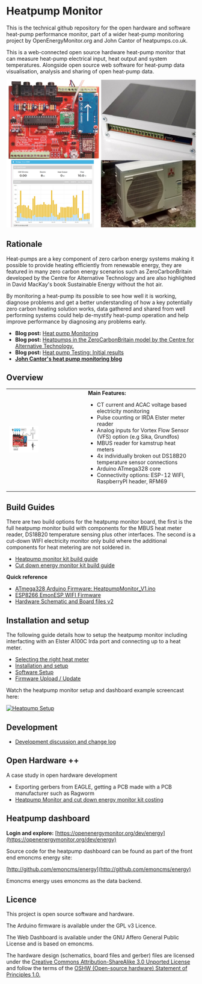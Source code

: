 # Heatpump Monitor

This is the technical github repository for the open hardware and software heat-pump performance monitor, part of a wider heat-pump monitoring project by OpenEnergyMonitor.org and John Cantor of heatpumps.co.uk.

This is a web-connected open source hardware heat-pump monitor that can measure heat-pump electrical input, heat output and system temperatures. Alongside open source web software for heat-pump data visualisation, analysis and sharing of open heat-pump data.

![Heatpump monitor](images/topgraphic.jpg)

## Rationale

Heat-pumps are a key component of zero carbon energy systems making it possible to provide heating efficiently from renewable energy, they are featured in many zero carbon energy scenarios such as ZeroCarbonBritain developed by the Centre for Alternative Technology and are also highlighted in David MacKay's book Sustainable Energy without the hot air.

By monitoring a heat-pump its possible to see how well it is working, diagnose problems and get a better understanding of how a key potentially zero carbon heating solution works, data gathered and shared from well performing systems could help de-mystify heat-pump operation and help improve performance by diagnosing any problems early.

- **Blog post:** [Heat pump Monitoring](https://blog.openenergymonitor.org/2015/12/heat-pump-monitoring)
- **Blog post:** [Heatpumps in the ZeroCarbonBritain model by the Centre for Alternative Technology.](https://blog.openenergymonitor.org/2015/12/heatpumps-in-zerocarbonbritain-model-by)
- **Blog post:** [Heat pump Testing: Initial results](https://blog.openenergymonitor.org/2016/02/heat-pump-testing-initial-results)
- **[John Cantor's heat pump monitoring blog](http://johncantorheatpumps.blogspot.co.uk)**

## Overview

<table>
<tr><td>
<img style="width:40%" src="images/HPgraphic.png">
</td><td>
<b>Main Features:</b><br>
<ul>
<li>CT current and ACAC voltage based electricity monitoring</li>
<li>Pulse counting or IRDA Elster meter reader</li>
<li>Analog inputs for Vortex Flow Sensor (VFS) option (e.g Sika, Grundfos)</li>
<li>MBUS reader for kamstrup heat meters</li>
<li>4x individually broken out DS18B20 temperature sensor connections</li>
<li>Arduino ATmega328 core</li>
<li>Connectivity options: ESP-12 WIFI, RaspberryPI header, RFM69</li>
</ul>
</td>
</tr>
</table>

## Build Guides

There are two build options for the heatpump monitor board, the first is the full heatpump monitor build with components for the MBUS heat meter reader, DS18B20 temperature sensing plus other interfaces. The second is a cut-down WIFI electricity monitor only build where the additional components for heat metering are not soldered in.

- [Heatpump monitor kit build guide](heatpumpmonitor_build.md)
- [Cut down energy monitor kit build guide](energymonitor_build.md)

**Quick reference**

- [ATmega328 Arduino Firmware: HeatpumpMonitor_V1.ino](https://github.com/openenergymonitor/HeatpumpMonitor/blob/master/Firmware/Arduino/HeatpumpMonitor_V1)
- [ESP8266 EmonESP WIFI Firmware](https://github.com/openenergymonitor/EmonESP)
- [Hardware Schematic and Board files v2](https://github.com/openenergymonitor/HeatpumpMonitor/tree/master/Hardware/v2)

## Installation and setup

The following guide details how to setup the heatpump monitor including interfacting with an Elster A100C Irda port and connecting up to a heat meter.

- [Selecting the right heat meter](selectingheatmeter.md)
- [Installation and setup](installation.md)
- [Software Setup](software_setup.md)
- [Firmware Upload / Update](firmware-upload.md)

Watch the heatpump monitor setup and dashboard example screencast here:

[![Heatpump Setup](https://img.youtube.com/vi/71LrNdq08hs/0.jpg)](https://www.youtube.com/watch?v=71LrNdq08hs)

## Development

- [Development discussion and change log](development.md)

## Open Hardware ++

A case study in open hardware development

- Exporting gerbers from EAGLE, getting a PCB made with a PCB manufacturer such as Ragworm
- [Heatpump Monitor and cut down energy monitor kit costing](costingexample.md)


## Heatpump dashboard

**Login and explore:** [https://openenergymonitor.org/dev/energy](https://openenergymonitor.org/dev/energy)

Source code for the heatpump dashboard can be found as part of the front end emoncms energy site:

[http://github.com/emoncms/energy](http://github.com/emoncms/energy)

Emoncms energy uses emoncms as the data backend.

## Licence

This project is open source software and hardware.

The Arduino firmware is available under the GPL v3 Licence. 

The Web Dashboard is available under the GNU Affero General Public License and is based on emoncms.

The hardware design (schematics, board files and gerber) files are licensed under the [Creative Commons Attribution-ShareAlike 3.0 Unported License](http://creativecommons.org/licenses/by-sa/3.0/) and follow the terms of the [OSHW (Open-source hardware) Statement of Principles 1.0.](http://freedomdefined.org/OSHW)
